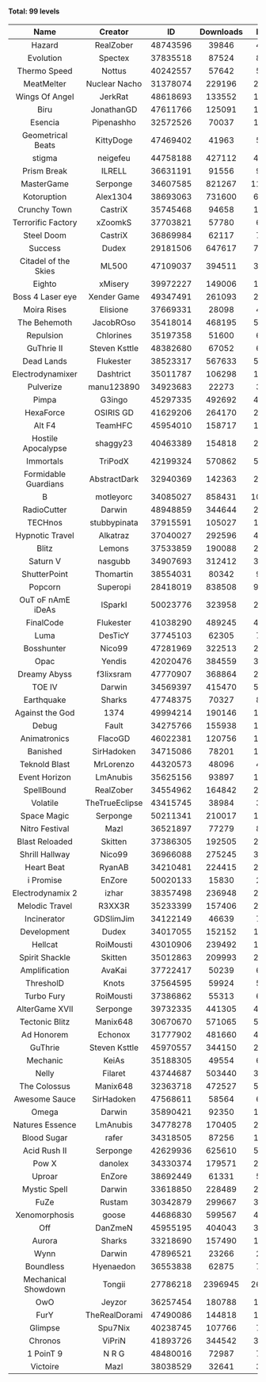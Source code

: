 #### Total: 99 levels

| Name | Creator | ID | Downloads | Likes |
|:---:|:---:|:---:|:---:|:---:|
| Hazard | RealZober | 48743596 | 39846 | 4385
| Evolution | Spectex | 37835518 | 87524 | 8790
| Thermo Speed | Nottus | 40242557 | 57642 | 5320
| MeatMelter | Nuclear Nacho | 31378074 | 229196 | 24337
| Wings Of Angel | JerkRat | 48618693 | 133552 | 14306
| Biru | JonathanGD | 47611766 | 125091 | 19847
| Esencia | Pipenashho | 32572526 | 70037 | 10363
| Geometrical Beats | KittyDoge | 47469402 | 41963 | 5394
| stigma | neigefeu | 44758188 | 427112 | 49031
| Prism Break | ILRELL | 36631191 | 91556 | 9661
| MasterGame | Serponge | 34607585 | 821267 | 111301
| Kotoruption | Alex1304 | 38693063 | 731600 | 64863
| Crunchy Town | CastriX | 35745468 | 94658 | 13214
| Terrorific Factory | xZoomkS | 37703821 | 57780 | 6019
| Steel Doom | CastriX | 36869984 | 62117 | 7608
| Success | Dudex | 29181506 | 647617 | 74269
| Citadel of the Skies | ML500 | 47109037 | 394511 | 30963
| Eighto | xMisery | 39972227 | 149006 | 13058
| Boss 4 Laser eye | Xender Game | 49347491 | 261093 | 22961
| Moira Rises | Elisione | 37669331 | 28098 | 4324
| The Behemoth | JacobROso | 35418014 | 468195 | 54125
| Repulsion | Chlorines | 35197358 | 51600 | 6894
| GuThrie II | Steven Ksttle | 48382680 | 67052 | 6822
| Dead Lands | Flukester | 38523317 | 567633 | 57834
| Electrodynamixer | Dashtrict | 35011787 | 106298 | 15599
| Pulverize | manu123890 | 34923683 | 22273 | 3563
| Pimpa | G3ingo | 45297335 | 492692 | 40538
| HexaForce | OSIRIS GD | 41629206 | 264170 | 20640
| Alt F4 | TeamHFC | 45954010 | 158717 | 13111
| Hostile Apocalypse | shaggy23 | 40463389 | 154818 | 24110
| Immortals | TriPodX | 42199324 | 570862 | 50085
| Formidable Guardians | AbstractDark | 32940369 | 142363 | 20638
| B | motleyorc | 34085027 | 858431 | 108945
| RadioCutter | Darwin | 48948859 | 344644 | 23806
| TECHnos | stubbypinata | 37915591 | 105027 | 12091
| Hypnotic Travel | Alkatraz | 37040027 | 292596 | 41885
| Blitz | Lemons | 37533859 | 190088 | 23258
| Saturn V | nasgubb | 34907693 | 312412 | 39163
| ShutterPoint | Thomartin | 38554031 | 80342 | 9172
| Popcorn | Superopi | 28418019 | 838508 | 94816
| OuT oF nAmE iDeAs | ISparkI | 50023776 | 323958 | 23314
| FinalCode | Flukester | 41038290 | 489245 | 48174
| Luma | DesTicY | 37745103 | 62305 | 7900
| Bosshunter | Nico99 | 47281969 | 322513 | 29535
| Opac | Yendis | 42020476 | 384559 | 37669
| Dreamy Abyss | f3lixsram | 47770907 | 368864 | 28830
| TOE IV | Darwin | 34569397 | 415470 | 50465
| Earthquake  | Sharks | 47748375 | 70327 | 8547
| Against the God | 1374 | 49994214 | 190146 | 17234
| Debug | Fault | 34275766 | 155938 | 19378
| Animatronics | FlacoGD | 46022381 | 120756 | 12417
| Banished | SirHadoken | 34715086 | 78201 | 10024
| Teknold Blast | MrLorenzo | 44320573 | 48096 | 4809
| Event Horizon | LmAnubis | 35625156 | 93897 | 11616
| SpellBound | RealZober | 34554962 | 164842 | 22316
| Volatile | TheTrueEclipse | 43415745 | 38984 | 3954
| Space Magic | Serponge | 50211341 | 210017 | 19337
| Nitro Festival | Mazl | 36521897 | 77279 | 8233
| Blast Reloaded | Skitten | 37386305 | 192505 | 21179
| Shrill Hallway | Nico99 | 36966088 | 275245 | 37123
| Heart Beat | RyanAB | 34210481 | 224415 | 28039
| i Promise | EnZore | 50020133 | 15830 | 2127
| Electrodynamix 2 | izhar | 38357498 | 236948 | 29422
| Melodic Travel | R3XX3R | 35233399 | 157406 | 27887
| Incinerator | GDSlimJim | 34122149 | 46639 | 7093
| Development | Dudex | 34017055 | 152152 | 17457
| Hellcat | RoiMousti | 43010906 | 239492 | 17238
| Spirit Shackle | Skitten | 35012863 | 209993 | 28176
| Amplification | AvaKai | 37722417 | 50239 | 6144
| ThresholD | Knots | 37564595 | 59924 | 5174
| Turbo Fury | RoiMousti | 37386862 | 55313 | 6465
| AlterGame XVII | Serponge | 39732335 | 441305 | 47515
| Tectonic Blitz | Manix648 | 30670670 | 571065 | 58437
| Ad Honorem | Echonox | 31777902 | 481660 | 49361
| GuThrie | Steven Ksttle | 45970557 | 344150 | 25863
| Mechanic | KeiAs | 35188305 | 49554 | 6188
| Nelly | Filaret | 43744687 | 503440 | 35088
| The Colossus | Manix648 | 32363718 | 472527 | 50485
| Awesome Sauce | SirHadoken | 47568611 | 58564 | 6861
| Omega | Darwin | 35890421 | 92350 | 11620
| Natures Essence | LmAnubis | 34778278 | 170405 | 22359
| Blood Sugar | rafer | 34318505 | 87256 | 11562
| Acid Rush II | Serponge | 42629936 | 625610 | 52369
| Pow X | danolex | 34330374 | 179571 | 27959
| Uproar | EnZore | 38692449 | 61331 | 5869
| Mystic Spell | Darwin | 33618850 | 228489 | 25894
| FuZe | Rustam | 30342879 | 299667 | 30333
| Xenomorphosis | goose | 44686830 | 599567 | 43868
| Off | DanZmeN | 45955195 | 404043 | 34274
| Aurora | Sharks | 33218690 | 157490 | 16606
| Wynn | Darwin | 47896521 | 23266 | 2949
| Boundless | Hyenaedon | 36553838 | 62875 | 7955
| Mechanical Showdown | Tongii | 27786218 | 2396945 | 260701
| OwO | Jeyzor | 36257454 | 180788 | 19743
| FurY | TheRealDorami | 47490086 | 144818 | 15821
| Glimpse | Spu7Nix | 40238745 | 107766 | 7365
| Chronos | ViPriN | 41893726 | 344542 | 31181
| 1 PoinT 9 | N R G | 48480016 | 72987 | 7234
| Victoire | Mazl | 38038529 | 32641 | 3548
